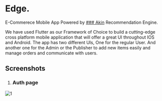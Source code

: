# Edge.

E-Commerece Mobile App Powered by [### Akin](https://asymmetrik.com/recommendation-engine-analytics/) Recommendation Engine.

We have used Flutter as our Framework of Choice to build a cutting-edge cross platform mobile application that will offer a great UI throughout IOS and Android. The app has two different UIs, One for the regular User. And another one for the Admin or the Publisher to add new items easily and manage orders and communicate with users.

## Screenshots

1. ### Auth page
![1](https://user-images.githubusercontent.com/47199425/140513470-efab3a1c-c99d-42d7-b5d1-0540b4d29a10.png)
